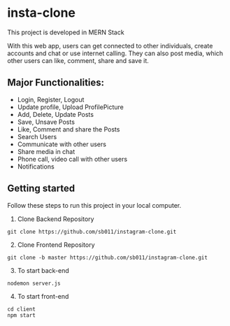 # insta-clone

This project is developed in MERN Stack

With this web app, users can get connected to other individuals,
create accounts and chat or use internet calling. They can also post
media, which other users can like, comment, share and save it.

## Major Functionalities: 
- Login, Register, Logout 
- Update profile, Upload ProfilePicture
- Add, Delete, Update Posts
- Save, Unsave Posts
- Like, Comment and share the Posts
- Search Users
- Communicate with other users
- Share media in chat
- Phone call, video call with other users
- Notifications

## Getting started
Follow these steps to run this project in your local computer.
1. Clone Backend Repository
```
git clone https://github.com/sb011/instagram-clone.git
```
2. Clone Frontend Repository
```
git clone -b master https://github.com/sb011/instagram-clone.git
```
3. To start back-end
```
nodemon server.js
```
4. To start front-end
```
cd client
npm start
```
